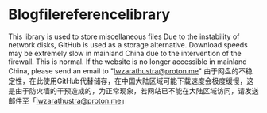# Blogfilereferencelibrary
This library is used to store miscellaneous files
Due to the instability of network disks, GitHub is used as a storage alternative. Download speeds may be extremely slow in mainland China due to the intervention of the firewall. This is normal. If the website is no longer accessible in mainland China, please send an email to "lwzarathustra@proton.me"
由于网盘的不稳定性，在此使用GitHub代替储存，在中国大陆区域可能下载速度会极度缓慢，这是由于防火墙的干预造成的，为正常现象，若网站已不能在大陆区域访问，请发送邮件至「lwzarathustra@proton.me」

